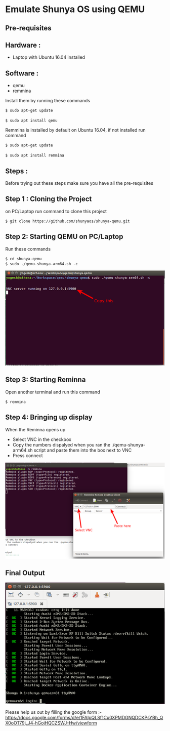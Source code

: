 Emulate Shunya OS using QEMU
===============================

Pre-requisites
---------------

Hardware : 
------------------
 * Laptop with Ubuntu 16.04 installed 


Software :
----------------------------
  
  * qemu
  * remmina
  
Install them by running these commands

```
$ sudo apt-get update

$ sudo apt install qemu 
```
Remmina is installed by default on Ubuntu 16.04, if not installed run command
```
$ sudo apt-get update

$ sudo apt install remmina
```

Steps :
---------
Before trying out these steps make sure you have all the pre-requisites 

Step 1 : Cloning the Project
----------------------------
on PC/Laptop run command to clone this project
```
$ git clone https://github.com/shunyaos/shunya-qemu.git
```

Step 2: Starting QEMU on PC/Laptop
----------------------------------
Run these commands
```
$ cd shunya-qemu
$ sudo ./qemu-shunya-arm64.sh -c

```

![Screenshot1](extra/001.png?raw=true "QEMU Terminal")


Step 3: Starting Reminna
-------------------------------------
Open another terminal and run this command

```
$ remmina
```
Step 4: Bringing up display
-------------------------------------
When the Reminna opens up

 * Select VNC in the checkbox
 * Copy the numbers dispalyed when you ran the ./qemu-shunya-arm64.sh script and paste them into the box next to VNC
 * Press connect

![Screenshot2](extra/002.png?raw=true "Remmina")


Final Output
-----------------

![Screenshot3](extra/003.png?raw=true "Final Output")



Please help us out by filling the google form :- https://docs.google.com/forms/d/e/1FAIpQLSf1Cu0XPMDGNQDCKPsYBh_QX0oOT79j_J4-hGojHQCZSWJ-Hw/viewform


